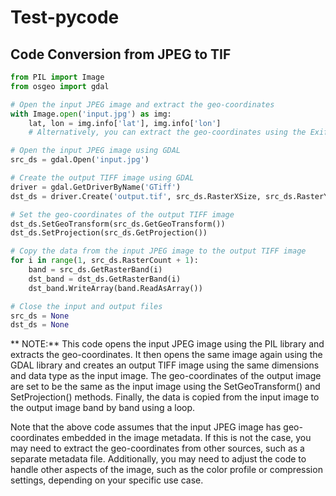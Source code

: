 # Test-pycode

## Code Conversion from JPEG to TIF
```python
from PIL import Image
from osgeo import gdal

# Open the input JPEG image and extract the geo-coordinates
with Image.open('input.jpg') as img:
    lat, lon = img.info['lat'], img.info['lon']
    # Alternatively, you can extract the geo-coordinates using the Exif tags

# Open the input JPEG image using GDAL
src_ds = gdal.Open('input.jpg')

# Create the output TIFF image using GDAL
driver = gdal.GetDriverByName('GTiff')
dst_ds = driver.Create('output.tif', src_ds.RasterXSize, src_ds.RasterYSize, src_ds.RasterCount, src_ds.GetRasterBand(1).DataType)

# Set the geo-coordinates of the output TIFF image
dst_ds.SetGeoTransform(src_ds.GetGeoTransform())
dst_ds.SetProjection(src_ds.GetProjection())

# Copy the data from the input JPEG image to the output TIFF image
for i in range(1, src_ds.RasterCount + 1):
    band = src_ds.GetRasterBand(i)
    dst_band = dst_ds.GetRasterBand(i)
    dst_band.WriteArray(band.ReadAsArray())

# Close the input and output files
src_ds = None
dst_ds = None

```
** NOTE:**
This code opens the input JPEG image using the PIL library and extracts the geo-coordinates. It then opens the same image again using the GDAL library and creates an output TIFF image using the same dimensions and data type as the input image. The geo-coordinates of the output image are set to be the same as the input image using the SetGeoTransform() and SetProjection() methods. Finally, the data is copied from the input image to the output image band by band using a loop.

Note that the above code assumes that the input JPEG image has geo-coordinates embedded in the image metadata. If this is not the case, you may need to extract the geo-coordinates from other sources, such as a separate metadata file. Additionally, you may need to adjust the code to handle other aspects of the image, such as the color profile or compression settings, depending on your specific use case.
